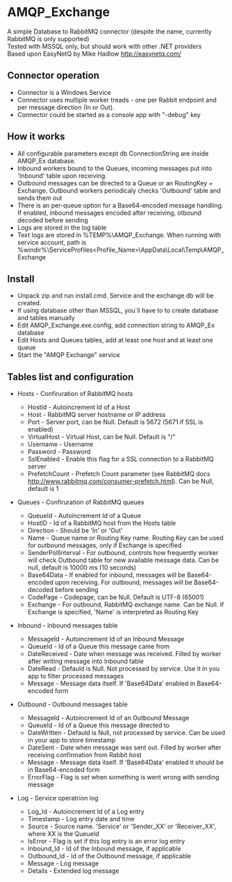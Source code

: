 # AMQP_Exchange

A simple Database to RabbitMQ connector (despite the name, currently RabbitMQ is only supported)\
Tested with MSSQL only, but should work with other .NET providers\
Based upon EasyNetQ by Mike Hadlow http://easynetq.com/

## Connector operation
 * Connector is a Windows Service
 * Connector uses multiple worker treads - one per Rabbit endpoint and per message direction (In or Out).
 * Connector could be started as a console app with "-debug" key 

## How it works
 * All configurable parameters except db ConnectionString are inside AMQP_Ex database.
 * Inbound workers bound to the Queues, incoming messages put into 'Inbound' table upon receiving.
 * Outbound messages can be directed to a Queue or an RoutingKey + Exchange. Outbound workers periodicaly checks 'Outbound' table and sends them out
 * There is an per-queue option for a Base64-encoded message handling. If enabled, inbound messages encoded after receiving, otbound decoded before sending
 * Logs are stored in the log table
 * Text logs are stored in %TEMP%\AMQP_Exchange. When running with service account, path is %windir%\ServiceProfiles\<Profile_Name>\AppData\Local\Temp\AMQP_Exchange

## Install
 * Unpack zip and run install.cmd. Service and the exchange db will be created.
 * If using database other than MSSQL, you`ll have to to create database and tables manually
 * Edit AMQP_Exchange.exe.config, add connection string to AMQP_Ex database
 * Edit Hosts and Queues tables, add at least one host and at least one queue
 * Start the "AMQP Exchange" service

## Tables list and configuration

 * Hosts 	- Confiruration of RabbitMQ hosts
     * HostId	- Autoincrement Id of a Host
     * Host		- RabbitMQ server hostname or IP address
     * Port		- Server port, can be Null. Default is 5672 (5671 if SSL is enabled)
     * VirtualHost    - Virtual Host, can be Null. Default is "/"
     * Username		- Username
     * Password		- Password
     * SslEnabled	- Enable this flag for a SSL connection to a RabbitMQ server
     * PrefetchCount	- Prefetch Count parameter (see RabbitMQ docs http://www.rabbitmq.com/consumer-prefetch.html). Can be Null, default is 1

 * Queues	- Confiruration of RabbitMQ queues
     * QueueId		- Autoincrement Id of a Queue
     * HostID		- Id of a RabbitMQ host from the Hosts table
     * Direction		- Should be 'In' or 'Out'
     * Name		- Queue name or Routing Key name. Routing Key can be used for outbound messages, only if Exchange is specified
     * SenderPollInterval - For outbound, controls how frequently worker will check Outbound table for new available message data. Can be null, default is 10000 ms (10 seconds)
     * Base64Data         - If enabled for inbound, messages will be Base64-encoded upon receiving. For outbound, messages will be Base64-decoded before sending
     * CodePage           - Codepage, can be Null. Default is UTF-8 (65001)
     * Exchange           - For outbound, RabbitMQ exchange name. Can be Null. If Exchange is specified, 'Name' is interpreted as Routing Key

 * Inbound	- Inbound messages table
     * MessageId		- Autoincrement Id of an Inbound Message
     * QueueId		- Id of a Queue this message came from
     * DateReceived	- Date when message was received. Filled by worker after writing message into Inbound table
     * DateRead		- Defauld is Null. Not processed by service. Use it in you app to filter processed messages
     * Message		- Message data itself. If 'Base64Data' enabled in Base64-encoded form
     
* Outbound 	- Outbound messages table
     * MessageId		- Autoincrement Id of an Outbound Message
     * QueueId		- Id of a Queue this message directed to
     * DateWritten	- Defauld is Null, not processed by service. Can be used in your app to store timestamp
     * DateSent		- Date when message was sent out. Filled by worker after receiving confirmation from Rabbit host
     * Message		- Message data itself. If 'Base64Data' enabled it should be in Base64-encoded form
     * ErrorFlag		- Flag is set when something is went wrong with sending message

* Log		- Service operatrion log
     * Log_Id		- Autoincrement Id of a Log entry
     * Timestamp		- Log entry date and time
     * Source		- Source name. 'Service' or 'Sender_XX' or 'Receiver_XX', where XX is the QueueId
     * IsError		- Flag is set if this log entry is an error log entry
     * Inbound_Id	- Id of the Inbound message, if applicable
     * Outbound_Id	- Id of the Outbound message, if applicable
     * Message		- Log message
     * Details		- Extended log message
